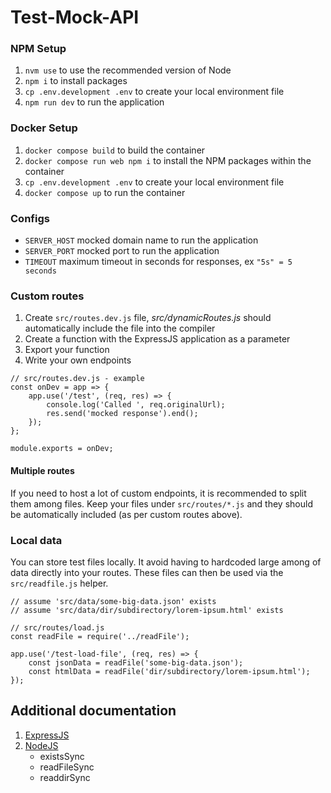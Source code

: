 # Test-Mock-API

### NPM Setup

1. `nvm use` to use the recommended version of Node
2. `npm i` to install packages
3. `cp .env.development .env` to create your local environment file
4. `npm run dev` to run the application

### Docker Setup

1. `docker compose build` to build the container
2. `docker compose run web npm i` to install the NPM packages within the container
3. `cp .env.development .env` to create your local environment file
4. `docker compose up` to run the container

### Configs

- `SERVER_HOST` mocked domain name to run the application
- `SERVER_PORT` mocked port to run the application
- `TIMEOUT` maximum timeout in seconds for responses, ex `"5s" = 5 seconds`

### Custom routes

1. Create `src/routes.dev.js` file, _src/dynamicRoutes.js_ should automatically include the file into the compiler
2. Create a function with the ExpressJS application as a parameter
3. Export your function
4. Write your own endpoints

```
// src/routes.dev.js - example
const onDev = app => {
    app.use('/test', (req, res) => {
        console.log('Called ', req.originalUrl);
        res.send('mocked response').end();
    });
};

module.exports = onDev;
```

#### Multiple routes

If you need to host a lot of custom endpoints, it is recommended to split them among files. Keep your files under `src/routes/*.js` and they should be automatically included (as per custom routes above).

### Local data

You can store test files locally. It avoid having to hardcoded large among of data directly into your routes. These files can then be used via the `src/readfile.js` helper.

```
// assume 'src/data/some-big-data.json' exists
// assume 'src/data/dir/subdirectory/lorem-ipsum.html' exists

// src/routes/load.js
const readFile = require('../readFile');

app.use('/test-load-file', (req, res) => {
    const jsonData = readFile('some-big-data.json');
    const htmlData = readFile('dir/subdirectory/lorem-ipsum.html');
});
```

## Additional documentation

1. [ExpressJS](https://expressjs.com/en/4x/api.html)
2. [NodeJS](https://nodejs.org/api/fs.html)
    * existsSync
    * readFileSync
    * readdirSync
